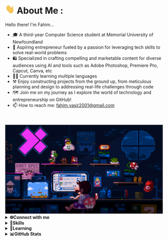 # <img src="img/wave.gif" width="30px" height="30px" /> About Me :

Hello there! I'm Fahim...
</br>
- 🎓 A third-year Computer Science student at Memorial University of Newfoundland
- 👔 Aspiring entrepreneur fueled by a passion for leveraging tech skills to solve real-world problems
- 🛍️ Specialized in crafting compelling and marketable content for diverse audiences using AI and tools such as Adobe Photoshop, Premiere Pro, Capcut, Canva, etc
- 👨‍💻 Currently learning multiple languages
- ⚒️ Enjoy constructing projects from the ground up, from meticulous planning and design to addressing real-life challenges through code
- 🗺️ Join me on my journey as I explore the world of technology and entrepreneurship on GitHub!
- 📫 How to reach me: fahim.yasir2001@gmail.com
</br>
</br>

<img src="img/comp6.gif"/>


<details>
  <summary><strong>🌐Connect with me</strong></summary>
<div>
  <p align="center">
    <a href="https://linkedin.com/in/fahim-yasir" target="blank"><img align="center" src="https://img.shields.io/badge/LinkedIn-0077B5?style=for-the-badge&logo=linkedin&logoColor=white" alt="fahimyasir"></a>
    <a href="mailto:fahim.yasir2001@gmail.com" target="blank"><img align="center" src="https://img.shields.io/badge/Gmail-D14836?style=for-the-badge&logo=gmail&logoColor=white" alt="fahimyasir2001"/></a>
  </p><br>
</div>
</details>


<details>
  <summary><strong>🚀Skills</strong></summary>
<div>
  <p align="center">
    <img align="center" src="https://img.shields.io/badge/c-%2300599C.svg?style=for-the-badge&logo=c&logoColor=white" alt="C">
    <img align="center" src="https://img.shields.io/badge/css3-%231572B6.svg?style=for-the-badge&logo=css3&logoColor=white" alt="CSS3">
    <img align="center" src="https://img.shields.io/badge/html5-%23E34F26.svg?style=for-the-badge&logo=html5&logoColor=white" alt="HTML5">
    <img align="center" src="https://img.shields.io/badge/java-%23ED8B00.svg?style=for-the-badge&logo=openjdk&logoColor=white" alt="Java">
    <img align="center" src="https://img.shields.io/badge/python-3670A0?style=for-the-badge&logo=python&logoColor=ffdd54" alt="Python">
    <img align="center" src="https://img.shields.io/badge/sqlite-%2307405e.svg?style=for-the-badge&logo=sqlite&logoColor=white" alt="SQLite">
    <img align="center" src="https://img.shields.io/badge/Windows-0078D6?style=for-the-badge&logo=windows&logoColor=white" alt="Windows">
    <img align="center" src="https://img.shields.io/badge/Linux-FCC624?style=for-the-badge&logo=linux&logoColor=black" alt="Linux">
    <img align="center" src="https://img.shields.io/badge/mac%20os-000000?style=for-the-badge&logo=apple&logoColor=white" alt="Mac">
  </p>
  <p align="center">
    <img align="center" src="https://img.shields.io/badge/adobe%20photoshop-%2331A8FF.svg?style=for-the-badge&logo=adobe%20photoshop&logoColor=white" alt="AdobePhotoshop">
    <img align="center" src="https://img.shields.io/badge/Adobe%20Lightroom-31A8FF.svg?style=for-the-badge&logo=Adobe%20Lightroom&logoColor=white" alt="AdobeLightroom">
    <img align="center" src="https://img.shields.io/badge/Adobe%20Premiere%20Pro-9999FF.svg?style=for-the-badge&logo=Adobe%20Premiere%20Pro&logoColor=white" alt="AdobePreimerePro">
    <img align="center" src="https://img.shields.io/badge/Canva-%2300C4CC.svg?style=for-the-badge&logo=Canva&logoColor=white" alt="Canva">
  </p><br>
</div>
</details>


<details>
  <summary><strong>🚧Learning</strong></summary>
<div>
  <p align="center">
    <img align="center" src="https://img.shields.io/badge/javascript-%23323330.svg?style=for-the-badge&logo=javascript&logoColor=%23F7DF1E" alt="JavaScript">
    <img align="center" src="https://img.shields.io/badge/react-%2320232a.svg?style=for-the-badge&logo=react&logoColor=%2361DAFB" alt="React">
    <img align="center" src="https://img.shields.io/badge/typescript-%23007ACC.svg?style=for-the-badge&logo=typescript&logoColor=white" alt="TypeScript">
    <img align="center" src="https://img.shields.io/badge/bootstrap-%238511FA.svg?style=for-the-badge&logo=bootstrap&logoColor=white" alt="Bootstrap">
    <img align="center" src="https://img.shields.io/badge/node.js-6DA55F?style=for-the-badge&logo=node.js&logoColor=white" alt="NodeJS">
    <img align="center" src="https://img.shields.io/badge/express.js-%23404d59.svg?style=for-the-badge&logo=express&logoColor=%2361DAFB" alt="ExpressJS">
    <img align="center" src="https://img.shields.io/badge/mysql-%2300000f.svg?style=for-the-badge&logo=mysql&logoColor=white" alt="MySQL">
    <img align="center" src="https://img.shields.io/badge/MongoDB-%234ea94b.svg?style=for-the-badge&logo=mongodb&logoColor=white" alt="MongoDB">
  </p><br>
</div>
</details>


<details>
<summary><strong>📊GitHub Stats</strong></summary>
<br>

<p align="center"><img src="https://github-readme-stats.vercel.app/api/top-langs/?username=fahim-ysr&theme=dark&hide_border=false&include_all_commits=false&count_private=false&layout=compact"/></p>

<p align="center"><img src="https://github-readme-stats.vercel.app/api?username=fahim-ysr&theme=dark&hide_border=false&include_all_commits=false&count_private=false" /></p>
</details>
